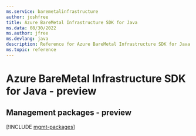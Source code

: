 ```yaml
---
ms.service: baremetalinfrastructure
author: joshfree
title: Azure BareMetal Infrastructure SDK for Java
ms.data: 08/30/2022
ms.author: jfree
ms.devlang: java
description: Reference for Azure BareMetal Infrastructure SDK for Java
ms.topic: reference
---
```

# Azure BareMetal Infrastructure SDK for Java - preview

## Management packages - preview
[!INCLUDE [mgmt-packages](baremetal-infrastructure-mgmt-index.md)]